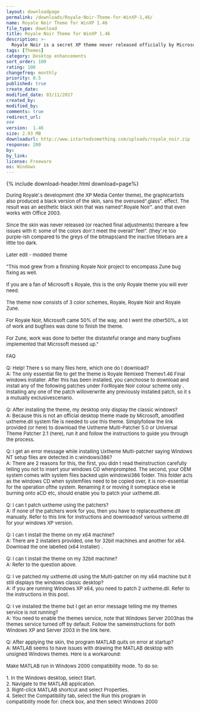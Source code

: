 ```yaml
---
layout: downloadpage
permalink: /downloads/Royale-Noir-Theme-for-WinXP-1,46/
name: Royale Noir Theme for WinXP 1.46
file_type: download
title: Royale Noir Theme for WinXP 1.46
description: >-
  Royale Noir is a secret XP theme never released officially by Microsoft
tags: [Themes]
category: Desktop enhancements
sort_order: 100
rating: 100
changefreq: monthly
priority: 0.5
published: true
create_date: 
modified_date: 03/11/2017
created_by: 
modified_by: 
comments: true
redirect_url: 
### 
version:  1.46
size: 2.93 MB
downloadurl: http://www.istartedsomething.com/uploads/royale_noir.zip
response: 200
by: 
by_link: 
license: Freeware
os: Windows
---
```


{% include download-header.html download=page%}

<p style="fix-download-text !important">
<p><font size="2">During Royale’.s development (the XP Media Center theme), the graphicartists also produced a black version of the skin, sans the overused“.glass”. effect. The result was an aesthetic black skin that was named“.Royale Noir”. and that even works with Office 2003.<br />
<br />
Since the skin was never released (or reached final adjustments) thereare a few issues with it: some of the colors don’.t meet the overall“.feel”. (they’.re too purple-ish compared to the greys of the bitmaps)and the inactive titlebars are a little too dark.<br />
<br />
Later edit - modded theme<br />
<br />
"This mod grew from a finishing Royale Noir project to encompass Zune bug fixing as well.<br />
<br />
If you are a fan of Microsoft s Royale, this is the only Royale theme you will ever need.<br />
<br />
The theme now consists of 3 color schemes, Royale, Royale Noir and Royale Zune.<br />
<br />
For Royale Noir, Microsoft came 50% of the way, and I went the other50%, a lot of work and bugfixes was done to finish the theme.<br />
<br />
For Zune, work was done to better the distasteful orange and many bugfixes implemented that Microsoft messed up."<br />
<br />
FAQ<br />
<br />
Q: Help! There s so many files here, which one do I download?<br />
A: The only essential file to get the theme is Royale Remixed Themev1.46 Final windows installer. After this has been installed, you canchoose to download and install any of the following patches under ForRoyale Noir colour scheme only . Installing any one of the patch willoverwrite any previously installed patch, so it s a mutually exclusivescenario.<br />
<br />
Q: After installing the theme, my desktop only display the classic windows?<br />
A: Because this is not an official desktop theme made by Microsoft, amodified uxtheme.dll system file is needed to use this theme. Simplyfollow the link provided (or here) to download the Uxtheme Multi-Patcher 5.0 or Universal Theme Patcher 2.1 (here), run it and follow the instructions to guide you through the process.<br />
<br />
Q: I get an error message while installing Uxtheme Multi-patcher saying Windows NT setup files are detected in c:windowsi386?<br />
A: There are 2 reasons for this, the first, you didn t read theinstruction carefully telling you not to insert your windows CD whenprompted. The second, your OEM system comes with system files backed upin windowsi386 folder. This folder acts as the windows CD when systemfiles need to be copied over, it is non-essential for the operation ofthe system. Renaming it or moving it someplace else ie burning onto aCD etc, should enable you to patch your uxtheme.dll.<br />
<br />
Q: I can t patch uxtheme using the patchers?<br />
A: If none of the patchers work for you, then you have to replaceuxtheme.dll manually. Refer to this link for instructions and downloadsof various uxtheme.dll for your windows XP version.<br />
<br />
Q: I can t install the theme on my x64 machine?<br />
A: There are 2 installers provided, one for 32bit machines and another for x64. Download the one labelled (x64 Installer) .<br />
<br />
Q: I can t install the theme on my 32bit machine?<br />
A: Refer to the question above.<br />
<br />
Q: I ve patched my uxtheme.dll using the Multi-patcher on my x64 machine but it still displays the windows classic desktop?<br />
A: If you are running Windows XP x64, you need to patch 2 uxtheme.dll. Refer to the instructions in this post.<br />
<br />
Q: I ve installed the theme but I get an error message telling me my themes service is not running?<br />
A: You need to enable the themes service, note that Windows Server 2003has the themes service turned off by default. Follow the sameinstructions for both Windows XP and Server 2003 in the link here.<br />
<br />
Q: After applying the skin, the program MATLAB quits on error at startup?<br />
A: MATLAB seems to have issues with drawing the MATLAB desktop with unsigned Windows themes. Here is a workaround:<br />
<br />
Make MATLAB run in Windows 2000 compatibility mode. To do so:<br />
<br />
1. In the Windows desktop, select Start.<br />
2. Navigate to the MATLAB application.<br />
3. Right-click MATLAB shortcut and select Properties.<br />
4. Select the Compatibility tab, select the Run this program in<br />
compatibility mode for: check box, and then select Windows 2000<br />
</font></p></p>
